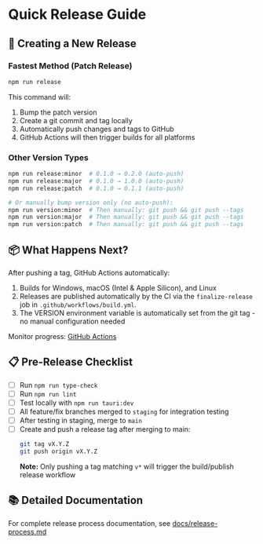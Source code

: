 # Quick Release Guide

## 🚀 Creating a New Release

### Fastest Method (Patch Release)

```bash
npm run release
```

This command will:

1. Bump the patch version
2. Create a git commit and tag locally
3. Automatically push changes and tags to GitHub
4. GitHub Actions will then trigger builds for all platforms

### Other Version Types

```bash
npm run release:minor  # 0.1.0 → 0.2.0 (auto-push)
npm run release:major  # 0.1.0 → 1.0.0 (auto-push)
npm run release:patch  # 0.1.0 → 0.1.1 (auto-push)

# Or manually bump version only (no auto-push):
npm run version:minor  # Then manually: git push && git push --tags
npm run version:major  # Then manually: git push && git push --tags
npm run version:patch  # Then manually: git push && git push --tags
```

## 📦 What Happens Next?

After pushing a tag, GitHub Actions automatically:

1. Builds for Windows, macOS (Intel & Apple Silicon), and Linux
2. Releases are published automatically by the CI via the `finalize-release` job in `.github/workflows/build.yml`.
3. The VERSION environment variable is automatically set from the git tag - no manual configuration needed

Monitor progress: [GitHub Actions](https://github.com/AustinKelsay/gtdspace/actions)

## 📋 Pre-Release Checklist

- [ ] Run `npm run type-check`
- [ ] Run `npm run lint`
- [ ] Test locally with `npm run tauri:dev`
- [ ] All feature/fix branches merged to `staging` for integration testing
- [ ] After testing in staging, merge to `main`
- [ ] Create and push a release tag after merging to main:
  ```bash
  git tag vX.Y.Z
  git push origin vX.Y.Z
  ```
  **Note:** Only pushing a tag matching `v*` will trigger the build/publish release workflow

## 📚 Detailed Documentation

For complete release process documentation, see [docs/release-process.md](docs/release-process.md)

